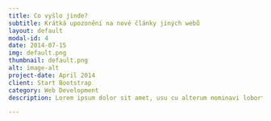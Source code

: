 ```yaml
---
title: Co vyšlo jinde?
subtitle: Krátká upozonění na nové články jiných webů
layout: default
modal-id: 4
date: 2014-07-15
img: default.png
thumbnail: default.png
alt: image-alt
project-date: April 2014
client: Start Bootstrap
category: Web Development
description: Lorem ipsum dolor sit amet, usu cu alterum nominavi lobortis. At duo novum diceret. Tantas apeirian vix et, usu sanctus postulant inciderint ut, populo diceret necessitatibus in vim. Cu eum dicam feugiat noluisse.

---
```

